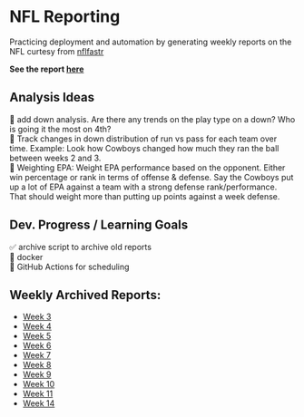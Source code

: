 # NFL Reporting

Practicing deployment and automation by generating weekly reports on 
the NFL curtesy from [nflfastr](https://www.nflfastr.com/)

**See the report [here](NFL-Report.md)**


Analysis Ideas
---
🔲 add down analysis. Are there any trends on the play type on a down? Who is going it the most on 4th?     
🔲 Track changes in down distribution of run vs pass for each team over time. Example: Look how Cowboys changed how much they ran the ball between weeks 2 and 3.   
🔲 Weighting EPA: Weight EPA performance based on the opponent. Either win percentage or rank in terms of offense & defense. Say the Cowboys put up a lot of EPA against a team with a strong defense rank/performance. That should weight more than putting up points against a week defense.   


Dev. Progress / Learning Goals
---  
:white_check_mark: archive script to archive old reports      
:black_square_button: docker     
🔲 GitHub Actions for scheduling  

Weekly Archived Reports:
---
* [Week 3](archive/Week3/NFL-Report.md)
* [Week 4](archive/Week4/NFL-Report.md)
* [Week 5](archive/Week5/NFL-Report.md)  
* [Week 6](archive/Week6/NFL-Report.md)  
* [Week 7](archive/Week7/NFL-Report.md)  
* [Week 8](archive/Week8/NFL-Report.md)  
* [Week 9](archive/Week9/NFL-Report.md)  
* [Week 10](archive/Week10/NFL-Report.md)  
* [Week 11](archive/Week11/NFL-Report.md)  
* [Week 14](archive/Week14/NFL-Report.md)  

